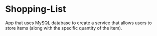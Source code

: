 # Shopping-List
App that uses MySQL database to create a service that allows users to store items (along with the specific quantity of the item).
